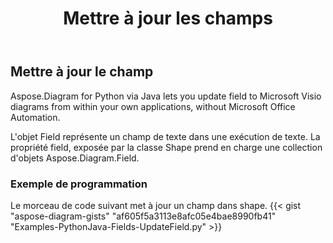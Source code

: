﻿---
title: Mettre à jour les champs
type: docs
weight: 20
url: /fr/python-java/update-fields/
description: Cette section explique comment mettre à jour les champs.
---
## **Mettre à jour le champ**
Aspose.Diagram for Python via Java lets you update field to Microsoft Visio diagrams from within your own applications, without Microsoft Office Automation. 

L'objet Field représente un champ de texte dans une exécution de texte. La propriété field, exposée par la classe Shape prend en charge une collection d'objets Aspose.Diagram.Field.

### **Exemple de programmation**
Le morceau de code suivant met à jour un champ dans shape.
{{< gist "aspose-diagram-gists" "af605f5a3113e8afc05e4bae8990fb41" "Examples-PythonJava-Fields-UpdateField.py" >}}
